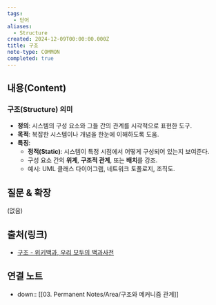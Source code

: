 ```yaml
---
tags:
  - 단어
aliases:
  - Structure
created: 2024-12-09T00:00:00.000Z
title: 구조
note-type: COMMON
completed: true
---
```


## 내용(Content)

### 구조(Structure) 의미

- **정의**: 시스템의 구성 요소와 그들 간의 관계를 시각적으로 표현한 도구.
- **목적**: 복잡한 시스템이나 개념을 한눈에 이해하도록 도움.
- **특징**:
    - **정적(Static)**: 시스템이 특정 시점에서 어떻게 구성되어 있는지 보여준다.
    - 구성 요소 간의 **위계**, **구조적 관계**, 또는 **배치**를 강조.
    - 예시: UML 클래스 다이어그램, 네트워크 토폴로지, 조직도.


## 질문 & 확장

(없음)

## 출처(링크)

- [구조 - 위키백과, 우리 모두의 백과사전](https://ko.wikipedia.org/wiki/%EA%B5%AC%EC%A1%B0)

## 연결 노트

- down:: [[03. Permanent Notes/Area/구조와 메커니즘 관계]]








